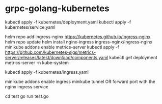 # grpc-golang-kubernetes

kubectl apply -f kubernetes/deployment.yaml
kubectl apply -f kubernetes/service.yaml

helm repo add ingress-nginx <https://kubernetes.github.io/ingress-nginx>
helm repo update
helm install nginx-ingress ingress-nginx/ingress-nginx
minikube addons enable metrics-server
kubectl apply -f <https://github.com/kubernetes-sigs/metrics-server/releases/latest/download/components.yaml>
kubectl get deployment metrics-server -n kube-system

kubectl apply -f kubernetes/ingress.yaml

minikube addons enable ingress
minikube tunnel
OR forward port with the nginx ingress service


cd test
go run test.go
